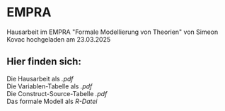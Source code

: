 # EMPRA
Hausarbeit im EMPRA "Formale Modellierung von Theorien" von Simeon Kovac hochgeladen am 23.03.2025

## Hier finden sich:
Die Hausarbeit als _.pdf_  
Die Variablen-Tabelle als _.pdf_  
Die Construct-Source-Tabelle _.pdf_  
Das formale Modell als _R-Datei_
